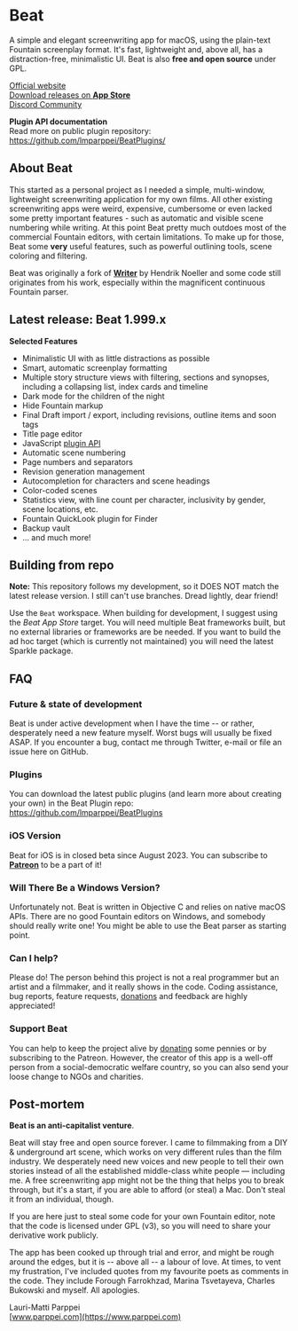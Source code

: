 # Beat

A simple and elegant screenwriting app for macOS, using the plain-text Fountain screenplay format. It's fast, lightweight and, above all, has a distraction-free, minimalistic UI. Beat is also **free and open source** under GPL.

[Official website](https://www.beat-app.fi/)  
[Download releases on **App Store**](https://apps.apple.com/fi/app/beat/id1549538329)   
[Discord Community](https://discord.gg/FPHjfH7ms3)

**Plugin API documentation**  
Read more on public plugin repository: https://github.com/lmparppei/BeatPlugins/  


## About Beat

This started as a personal project as I needed a simple, multi-window, lightweight screenwriting application for my own films. All other existing screenwriting apps were weird, expensive, cumbersome or even lacked some pretty important features - such as automatic and visible scene numbering while writing. At this point Beat pretty much outdoes most of the commercial Fountain editors, with certain limitations. To make up for those, Beat some **very** useful features, such as powerful outlining tools, scene coloring and filtering. 

Beat was originally a fork of [**Writer**](https://github.com/HendrikNoeller/Writer/) by Hendrik Noeller and some code still originates from his work, especially within the magnificent continuous Fountain parser. 


## Latest release: Beat 1.999.x

**Selected Features**
* Minimalistic UI with as little distractions as possible
* Smart, automatic screenplay formatting
* Multiple story structure views with filtering, sections and synopses, including a collapsing list, index cards and timeline
* Dark mode for the children of the night
* Hide Fountain markup
* Final Draft import / export, including revisions, outline items and soon tags 
* Title page editor
* JavaScript [plugin API](https://github.com/lmparppei/BeatPlugins)
* Automatic scene numbering
* Page numbers and separators
* Revision generation management
* Autocompletion for characters and scene headings
* Color-coded scenes
* Statistics view, with line count per character, inclusivity by gender, scene locations, etc.
* Fountain QuickLook plugin for Finder
* Backup vault  
* ... and much more!


## Building from repo

**Note:** This repository follows my development, so it DOES NOT match the latest release version. I still can't use branches. Dread lightly, dear friend!

Use the `Beat` workspace.  When building for development, I suggest using the *Beat App Store* target. You will need multiple Beat frameworks built, but no external libraries or frameworks are be needed. If you want to build the ad hoc target (which is currently not maintained) you will need the latest Sparkle package.  


## FAQ

### Future & state of development

Beat is under active development when I have the time -- or rather, desperately need a new feature myself. Worst bugs will usually be fixed ASAP. If you encounter a bug, contact me through Twitter, e-mail or file an issue here on GitHub. 

### Plugins

You can download the latest public plugins (and learn more about creating your own) in the Beat Plugin repo: https://github.com/lmparppei/BeatPlugins

### iOS Version

Beat for iOS is in closed beta since August 2023. You can subscribe to [**Patreon**](https://www.patreon.com/user?u=61753992) to be a part of it!

### Will There Be a Windows Version? 

Unfortunately not. Beat is written in Objective C and relies on native macOS APIs. There are no good Fountain editors on Windows, and somebody should really write one! You might be able to use the Beat parser as starting point.

### Can I help?

Please do! The person behind this project is not a real programmer but an artist and a filmmaker, and it really shows in the code. Coding assistance, bug reports, feature requests, [donations](https://kapitan.fi/beat/support.html) and feedback are highly appreciated! 


### Support Beat

You can help to keep the project alive by [donating](https://www.beat-app.fi) some pennies or by subscribing to the Patreon. However, the creator of this app is a well-off person from a social-democratic welfare country, so you can also send your loose change to NGOs and charities.


## Post-mortem

**Beat is an anti-capitalist venture**. 

Beat will stay free and open source forever. I came to filmmaking from a DIY & underground art scene, which works on very different rules than the film industry. We desperately need new voices and new people to tell their own stories instead of all the established middle-class white people — including me. A free screenwriting app might not be the thing that helps you to break through, but it's a start, if you are able to afford (or steal) a Mac. Don't steal it from an individual, though.

If you are here just to steal some code for your own Fountain editor, note that the code is licensed under GPL (v3), so you will need to share your derivative work publicly.

The app has been cooked up through trial and error, and might be rough around the edges, but it is -- above all -- a labour of love. At times, to vent my frustration, I've included quotes from my favourite poets as comments in the code. They include Forough Farrokhzad, Marina Tsvetayeva, Charles Bukowski and myself. All apologies.

Lauri-Matti Parppei    
[www.parppei.com](https://www.parppei.com)  
